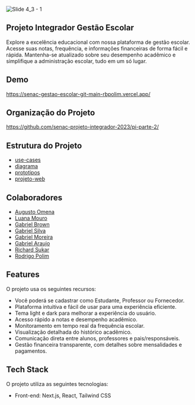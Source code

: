 ![Slide 4_3 - 1](https://github.com/rbpolim/projeto-integrador-parte-2/assets/66570560/41a279a2-29ba-4691-bb49-efb73b470186)

## Projeto Integrador Gestão Escolar

Explore a excelência educacional com nossa plataforma de gestão escolar. Acesse suas notas, frequência, e informações financeiras de forma fácil e rápida. Mantenha-se atualizado sobre seu desempenho acadêmico e simplifique a administração escolar, tudo em um só lugar.

## Demo

<https://senac-gestao-escolar-git-main-rbpolim.vercel.app/>

## Organização do Projeto

<https://github.com/senac-projeto-integrador-2023/pi-parte-2/>

## Estrutura do Projeto

- [use-cases](https://github.com/rbpolim/projeto-integrador-parte-2/blob/master/use-cases/use-cases.jpeg)
- [diagrama](https://github.com/rbpolim/projeto-integrador-parte-2/blob/master/diagrama/diagrama.jpeg)
- [prototipos](https://github.com/rbpolim/projeto-integrador-parte-2/tree/master/prototipos)
- [projeto-web](https://github.com/rbpolim/projeto-integrador-parte-2/tree/master/web)

## Colaboradores

- [Augusto Omena](https://github.com/AugustoOmena)
- [Luana Mouro](https://github.com/luanamouro)
- [Gabriel Brown](https://github.com/gabrielbrownn)
- [Gabriel Silva](<https://github.com/gabrielllsp>)
- [Gabriel Moreira](<https://github.com/SadSmoker>)
- [Gabriel Araujo](<https://github.com/GabrielLuizPacheco>)
- [Richard Sukar](<https://github.com/RichardSukar>)
- [Rodrigo Polim](<https://github.com/rbpolim>)

## Features

O projeto usa os seguintes recursos:

- Você poderá se cadastrar como Estudante, Professor ou Fornecedor.
- Plataforma intuitiva e fácil de usar para uma experiência eficiente.
- Tema light e dark para melhorar a experiência do usuário.
- Acesso rápido a notas e desempenho acadêmico.
- Monitoramento em tempo real da frequência escolar.
- Visualização detalhada do histórico acadêmico.
- Comunicação direta entre alunos, professores e pais/responsáveis.
- Gestão financeira transparente, com detalhes sobre mensalidades e pagamentos.

## Tech Stack

O projeto utiliza as seguintes tecnologias:

- Front-end: Next.js, React, Tailwind CSS
